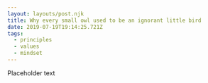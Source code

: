 ```yaml
---
layout: layouts/post.njk
title: Why every small owl used to be an ignorant little bird
date: 2019-07-19T19:14:25.721Z
tags:
  - principles
  - values
  - mindset
---
```

Placeholder text
